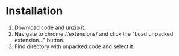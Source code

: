# Installation
<ol>
  <li>Download code and unzip it.</li>
  <li>Navigate to chrome://extensions/ and click the "Load unpacked extension..." button.</li>
  <li>Find directory with unpacked code and select it.</li>
</ol>
